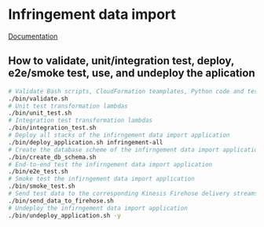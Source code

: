# Infringement data import

[Documentation](https://atlassian.hq.k.grp/confluence/pages/viewpage.action?pageId=134659302)

## How to validate, unit/integration test, deploy, e2e/smoke test, use, and undeploy the aplication

```bash
# Validate Bash scripts, CloudFormation teamplates, Python code and tests
./bin/validate.sh
# Unit test transformation lambdas
./bin/unit_test.sh
# Integration test transformation lambdas
./bin/integration_test.sh
# Deploy all stacks of the infirngement data import application
./bin/deploy_application.sh infringement-all
# Create the database scheme of the infirngement data import application
./bin/create_db_schema.sh
# End-to-end test the infirngement data import application
./bin/e2e_test.sh
# Smoke test the infirngement data import application
./bin/smoke_test.sh
# Send test data to the corresponding Kinesis Firehose delivery streams
./bin/send_data_to_firehose.sh
# Undeploy the infirngement data import application
./bin/undeploy_application.sh -y
```
